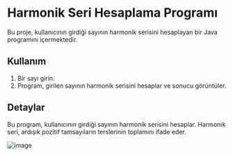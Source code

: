 # Harmonik Seri Hesaplama Programı

Bu proje, kullanıcının girdiği sayının harmonik serisini hesaplayan bir Java programını içermektedir.

## Kullanım

1. Bir sayı girin.
2. Program, girilen sayının harmonik serisini hesaplar ve sonucu görüntüler.

## Detaylar

Bu program, kullanıcının girdiği sayının harmonik serisini hesaplar. Harmonik seri, ardışık pozitif tamsayıların terslerinin toplamını ifade eder.

![image](https://github.com/esmanur-karatas/javaAlgorithmExamples/assets/83882274/4155f25d-bb15-44ed-b7d7-01b1b395e343)

